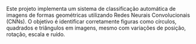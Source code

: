 Este projeto implementa um sistema de classificação automática de imagens de formas geométricas utilizando Redes Neurais Convolucionais (CNNs). O objetivo é identificar corretamente figuras como círculos, quadrados e triângulos em imagens, mesmo com variações de posição, rotação, escala e ruído.
